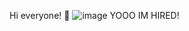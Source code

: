 Hi everyone! 👋
![image](https://github.com/user-attachments/assets/508713ce-edb8-4ee1-9d1e-dfdb7dccd45c)
YOOO IM HIRED!
